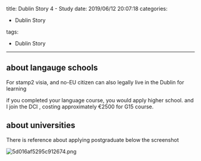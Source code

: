 title: Dublin Story 4 - Study
date: 2019/06/12 20:07:18
categories:

 - Dublin Story

tags:
 - Dublin Story



---

## about langauge schools

For stamp2 visia, and no-EU citizen can also legally live in the Dublin for learning 

if you completed your language course, you would apply higher school. and I join the DCI , costing approximately €2500 for G15 course.



## about universities

There is reference about applying postgraduate below the screenshot

![5d016af5295c912674.png](https://i.loli.net/2019/06/13/5d016af5295c912674.png)









